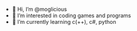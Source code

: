 - 👋 Hi, I’m @moglicious
- 👀 I’m interested in coding games and programs 
- 🌱 I’m currently learning c(++), c#, python 
